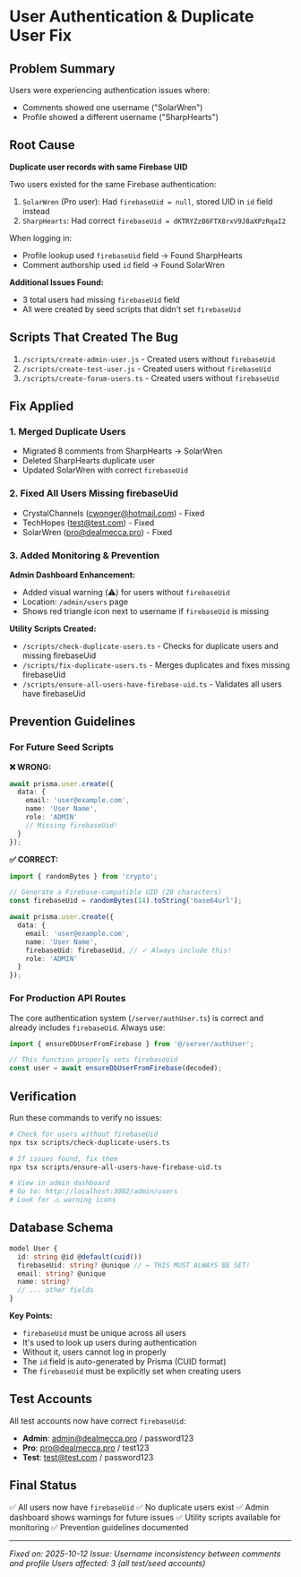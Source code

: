 # User Authentication & Duplicate User Fix

## Problem Summary

Users were experiencing authentication issues where:
- Comments showed one username ("SolarWren")
- Profile showed a different username ("SharpHearts")

## Root Cause

**Duplicate user records with same Firebase UID**

Two users existed for the same Firebase authentication:
1. `SolarWren` (Pro user): Had `firebaseUid = null`, stored UID in `id` field instead
2. `SharpHearts`: Had correct `firebaseUid = dKTRYZzB6FTX8rxV9J8aXPzRqaI2`

When logging in:
- Profile lookup used `firebaseUid` field → Found SharpHearts
- Comment authorship used `id` field → Found SolarWren

**Additional Issues Found:**
- 3 total users had missing `firebaseUid` field
- All were created by seed scripts that didn't set `firebaseUid`

## Scripts That Created The Bug

1. `/scripts/create-admin-user.js` - Created users without `firebaseUid`
2. `/scripts/create-test-user.js` - Created users without `firebaseUid`
3. `/scripts/create-forum-users.ts` - Created users without `firebaseUid`

## Fix Applied

### 1. Merged Duplicate Users
- Migrated 8 comments from SharpHearts → SolarWren
- Deleted SharpHearts duplicate user
- Updated SolarWren with correct `firebaseUid`

### 2. Fixed All Users Missing firebaseUid
- CrystalChannels (cwonger@hotmail.com) - Fixed
- TechHopes (test@test.com) - Fixed
- SolarWren (pro@dealmecca.pro) - Fixed

### 3. Added Monitoring & Prevention

**Admin Dashboard Enhancement:**
- Added visual warning (⚠️) for users without `firebaseUid`
- Location: `/admin/users` page
- Shows red triangle icon next to username if `firebaseUid` is missing

**Utility Scripts Created:**
- `/scripts/check-duplicate-users.ts` - Checks for duplicate users and missing firebaseUid
- `/scripts/fix-duplicate-users.ts` - Merges duplicates and fixes missing firebaseUid
- `/scripts/ensure-all-users-have-firebase-uid.ts` - Validates all users have firebaseUid

## Prevention Guidelines

### For Future Seed Scripts

**❌ WRONG:**
```typescript
await prisma.user.create({
  data: {
    email: 'user@example.com',
    name: 'User Name',
    role: 'ADMIN'
    // Missing firebaseUid!
  }
});
```

**✅ CORRECT:**
```typescript
import { randomBytes } from 'crypto';

// Generate a Firebase-compatible UID (28 characters)
const firebaseUid = randomBytes(14).toString('base64url');

await prisma.user.create({
  data: {
    email: 'user@example.com',
    name: 'User Name',
    firebaseUid: firebaseUid, // ✓ Always include this!
    role: 'ADMIN'
  }
});
```

### For Production API Routes

The core authentication system (`/server/authUser.ts`) is correct and already includes `firebaseUid`. Always use:

```typescript
import { ensureDbUserFromFirebase } from '@/server/authUser';

// This function properly sets firebaseUid
const user = await ensureDbUserFromFirebase(decoded);
```

## Verification

Run these commands to verify no issues:

```bash
# Check for users without firebaseUid
npx tsx scripts/check-duplicate-users.ts

# If issues found, fix them
npx tsx scripts/ensure-all-users-have-firebase-uid.ts

# View in admin dashboard
# Go to: http://localhost:3002/admin/users
# Look for ⚠️ warning icons
```

## Database Schema

```typescript
model User {
  id: string @id @default(cuid())
  firebaseUid: string? @unique // ← THIS MUST ALWAYS BE SET!
  email: string? @unique
  name: string?
  // ... other fields
}
```

**Key Points:**
- `firebaseUid` must be unique across all users
- It's used to look up users during authentication
- Without it, users cannot log in properly
- The `id` field is auto-generated by Prisma (CUID format)
- The `firebaseUid` must be explicitly set when creating users

## Test Accounts

All test accounts now have correct `firebaseUid`:

- **Admin**: admin@dealmecca.pro / password123
- **Pro**: pro@dealmecca.pro / test123
- **Test**: test@test.com / password123

## Final Status

✅ All users now have `firebaseUid`
✅ No duplicate users exist
✅ Admin dashboard shows warnings for future issues
✅ Utility scripts available for monitoring
✅ Prevention guidelines documented

---

*Fixed on: 2025-10-12*
*Issue: Username inconsistency between comments and profile*
*Users affected: 3 (all test/seed accounts)*
